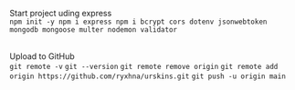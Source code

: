 Start project uding express <br>
`npm init -y
npm i express
npm i bcrypt cors dotenv jsonwebtoken mongodb mongoose multer nodemon validator`<br><br>

Upload to GitHub<br>
`git remote -v`
`git --version`
`git remote remove origin`
`git remote add origin https://github.com/ryxhna/urskins.git`
`git push -u origin main`
